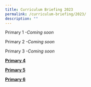 ```yaml
---
title: Curriculum Briefing 2023
permalink: /curriculum-briefing/2023/
description: ""
---
```

Primary 1 *-Coming soon*

Primary 2 *-Coming soon*

Primary 3 *-Coming soon*

**[Primary 4](/curriculum-briefing/p4/)**

**[Primary 5](/curriculum-briefing/p5/)**

**[Primary 6](/curriculum-briefing/p6/)**

